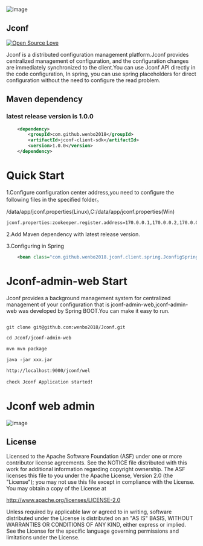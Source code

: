 
![image](https://github.com/wenbo2018/Jconf/blob/master/resources/new_log.jpeg)



## Jconf
[![Open Source Love](https://badges.frapsoft.com/os/v1/open-source.svg?v=102)](https://github.com/wenbo2018/fox/)


Jconf is a distributed configuration management platform.Jconf provides centralized management of configuration, and the configuration 
changes are immediately synchronized to the client.You can use Jconf API directly in the code configuration, In spring, you can use spring
 placeholders for direct configuration without the need to configure the read problem.

## Maven dependency

### latest release version is 1.0.0

```xml
    <dependency>
        <groupId>com.github.wenbo2018</groupId>
        <artifactId>jconf-client-sdk</artifactId>
        <version>1.0.0</version>
    </dependency>

```

# Quick Start

1.Configure configuration center address,you need to configure the following files in the specified folder。

/data/app/jconf.properties(Linux),C:/data/app/jconf.properties(Win)

```xml
jconf.properties:zookeeper.register.address=170.0.0.1,170.0.0.2,170.0.0.3

```
2.Add Maven dependency with latest release version.

3.Configuring in Spring

```xml
    <bean class="com.github.wenbo2018.jconf.client.spring.JconfigSpringSupport"/>
```

# Jconf-admin-web Start

Jconf provides a background management system for centralized management of your configuration that is jconf-admin-web,jconf-admin-web was developed by Spring BOOT.You can make it easy to run.


```xml

git clone git@github.com:wenbo2018/Jconf.git

cd Jconf/jconf-admin-web

mvn mvn package

java -jar xxx.jar

http://localhost:9000/jconf/wel
 
check Jconf Application started!

```

Jconf web admin
==================================
 ![image](https://github.com/wenbo2018/Jconf/blob/master/resources/newUI.jpeg)

##  License

Licensed to the Apache Software Foundation (ASF) under one or more contributor license agreements. See the NOTICE file distributed with this work for additional information regarding copyright ownership. The ASF licenses this file to you under the Apache License, Version 2.0 (the "License"); you may not use this file except in compliance with the License. You may obtain a copy of the License at

http://www.apache.org/licenses/LICENSE-2.0

Unless required by applicable law or agreed to in writing, software distributed under the License is distributed on an "AS IS" BASIS, WITHOUT WARRANTIES OR CONDITIONS OF ANY KIND, either express or implied. See the License for the specific language governing permissions and limitations under the License.
